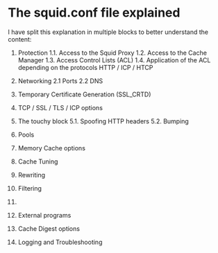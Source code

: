 # The squid.conf file explained

I have split this explanation in multiple blocks to better understand the content:

1. Protection
 1.1. Access to the Squid Proxy
 1.2. Access to the Cache Manager
 1.3. Access Control Lists (ACL)
 1.4. Application of the ACL depending on the protocols HTTP / ICP / HTCP 
2. Networking
 2.1 Ports
 2.2 DNS
4. Temporary Certificate Generation (SSL_CRTD)
5. TCP / SSL / TLS / ICP options
6. The touchy block
 5.1. Spoofing HTTP headers
 5.2. Bumping
13. Pools   
7. Memory Cache options
8. Cache Tuning
9. Rewriting
10. Filtering
11. 
12. External programs
13. Cache Digest options

9. Logging and Troubleshooting




 
